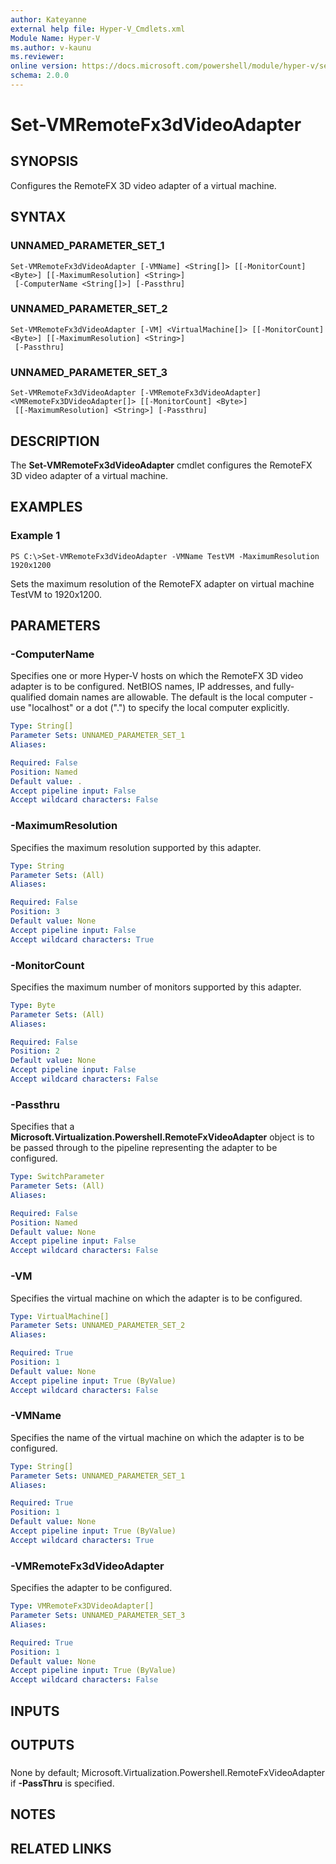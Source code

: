 ```yaml
---
author: Kateyanne
external help file: Hyper-V_Cmdlets.xml
Module Name: Hyper-V
ms.author: v-kaunu
ms.reviewer: 
online version: https://docs.microsoft.com/powershell/module/hyper-v/set-vmremotefx3dvideoadapter?view=windowsserver2012-ps&wt.mc_id=ps-gethelp
schema: 2.0.0
---
```


# Set-VMRemoteFx3dVideoAdapter

## SYNOPSIS
Configures the RemoteFX 3D video adapter of a virtual machine.

## SYNTAX

### UNNAMED_PARAMETER_SET_1
```
Set-VMRemoteFx3dVideoAdapter [-VMName] <String[]> [[-MonitorCount] <Byte>] [[-MaximumResolution] <String>]
 [-ComputerName <String[]>] [-Passthru]
```

### UNNAMED_PARAMETER_SET_2
```
Set-VMRemoteFx3dVideoAdapter [-VM] <VirtualMachine[]> [[-MonitorCount] <Byte>] [[-MaximumResolution] <String>]
 [-Passthru]
```

### UNNAMED_PARAMETER_SET_3
```
Set-VMRemoteFx3dVideoAdapter [-VMRemoteFx3dVideoAdapter] <VMRemoteFx3DVideoAdapter[]> [[-MonitorCount] <Byte>]
 [[-MaximumResolution] <String>] [-Passthru]
```

## DESCRIPTION
The **Set-VMRemoteFx3dVideoAdapter** cmdlet configures the RemoteFX 3D video adapter of a virtual machine.

## EXAMPLES

### Example 1
```
PS C:\>Set-VMRemoteFx3dVideoAdapter -VMName TestVM -MaximumResolution 1920x1200
```

Sets the maximum resolution of the RemoteFX adapter on virtual machine TestVM to 1920x1200.

## PARAMETERS

### -ComputerName
Specifies one or more Hyper-V hosts on which the RemoteFX 3D video adapter is to be configured.
NetBIOS names, IP addresses, and fully-qualified domain names are allowable.
The default is the local computer - use "localhost" or a dot (".") to specify the local computer explicitly.

```yaml
Type: String[]
Parameter Sets: UNNAMED_PARAMETER_SET_1
Aliases: 

Required: False
Position: Named
Default value: .
Accept pipeline input: False
Accept wildcard characters: False
```

### -MaximumResolution
Specifies the maximum resolution supported by this adapter.

```yaml
Type: String
Parameter Sets: (All)
Aliases: 

Required: False
Position: 3
Default value: None
Accept pipeline input: False
Accept wildcard characters: True
```

### -MonitorCount
Specifies the maximum number of monitors supported by this adapter.

```yaml
Type: Byte
Parameter Sets: (All)
Aliases: 

Required: False
Position: 2
Default value: None
Accept pipeline input: False
Accept wildcard characters: False
```

### -Passthru
Specifies that a **Microsoft.Virtualization.Powershell.RemoteFxVideoAdapter** object is to be passed through to the pipeline representing the adapter to be configured.

```yaml
Type: SwitchParameter
Parameter Sets: (All)
Aliases: 

Required: False
Position: Named
Default value: None
Accept pipeline input: False
Accept wildcard characters: False
```

### -VM
Specifies the virtual machine on which the adapter is to be configured.

```yaml
Type: VirtualMachine[]
Parameter Sets: UNNAMED_PARAMETER_SET_2
Aliases: 

Required: True
Position: 1
Default value: None
Accept pipeline input: True (ByValue)
Accept wildcard characters: False
```

### -VMName
Specifies the name of the virtual machine on which the adapter is to be configured.

```yaml
Type: String[]
Parameter Sets: UNNAMED_PARAMETER_SET_1
Aliases: 

Required: True
Position: 1
Default value: None
Accept pipeline input: True (ByValue)
Accept wildcard characters: True
```

### -VMRemoteFx3dVideoAdapter
Specifies the adapter to be configured.

```yaml
Type: VMRemoteFx3DVideoAdapter[]
Parameter Sets: UNNAMED_PARAMETER_SET_3
Aliases: 

Required: True
Position: 1
Default value: None
Accept pipeline input: True (ByValue)
Accept wildcard characters: False
```

## INPUTS

## OUTPUTS

### 
None by default; Microsoft.Virtualization.Powershell.RemoteFxVideoAdapter if **-PassThru** is specified.

## NOTES

## RELATED LINKS



